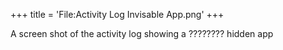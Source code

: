 +++
title = 'File:Activity Log   Invisable App.png'
+++

A screen shot of the activity log showing a ???????? hidden app